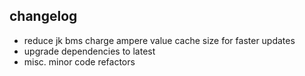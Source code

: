 ## changelog

- reduce jk bms charge ampere value cache size for faster updates
- upgrade dependencies to latest
- misc. minor code refactors